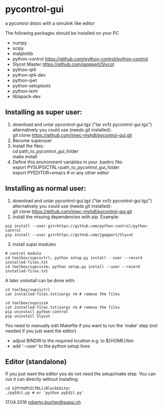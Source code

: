 pycontrol-gui
=============
a pycontrol distro with a simulink like editor

The following packages should be installed on your PC

* numpy
* scipy
* matplotlib
* python-control   https://github.com/python-control/python-control
* Slycot Master    https://github.com/jgoppert/Slycot
* python-qt4
* python-qt4-dev
* python-qwt
* python-setuptools
* python-lxml
* liblapack-dev

Installing as super user:
-------------------------
1) download and untar pycontrol-gui.tgz ("tar xvfz pycontrol-gui.tgz")  
   alternatively you could use (needs git installed):  
   git clone https://github.com/imec-myhdl/pycontrol-gui.git
2) Become superuser
3) Install the files:  
   cd path_to_pycontrol_gui_folder  
   make install
4) Define this environment variables in your .bashrc file:  
   export PYSUPSICTRL=path_to_pycontrol_gui_folder  
   export PYEDITOR=emacs # or any other editor

Installing as normal user:
--------------------------
1) download and untar pycontrol-gui.tgz ("tar xvfz pycontrol-gui.tgz")  
   alternatively you could use (needs git installed):  
   git clone https://github.com/imec-myhdl/pycontrol-gui.git
2) install the missing dependencies with pip. Example:
```
pip install --user git+https://github.com/python-control/python-control
pip install --user git+https://github.com/jgoppert/Slycot
```
3) install supsi modules
```
# control module
cd toolbox/supsictrl; python setup.py install --user --record installed-files.txt
cd toolbox/supsisim; python setup.py install --user --record installed-files.txt
```
   A later uninstall can be done with:
```
cd toolbox/supsictrl
cat installed-files.txt|xargs rm # remove the files

cd toolbox/supsisim
cat installed-files.txt|xargs rm # remove the files
pip uninstall python-control
pip uninstall Slycot
```
You need to manually edit Makefile if you want to run the 'make' step (not needed if you just want the editor)

* adjust BINDIR to the required location e.g. to ${HOME}/bin
* add '--user' to the python setup lines


Editor (standalone)
-------------------
If you just want the editor you do not need the setup/make step. You can run it can directly without installing:
```
cd ${PYSUPSICTRL}/BlockEditor
./pyEdit.py # or 'python pyEdit.py'
```
17.04.2016 roberto.bucher@supsi.ch
